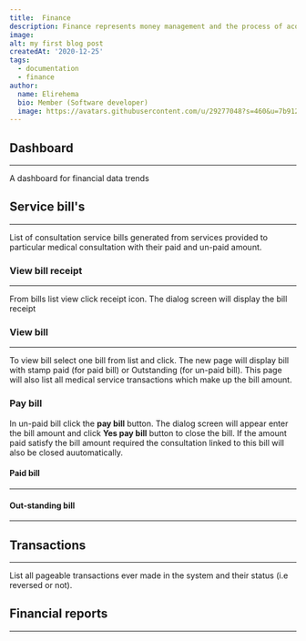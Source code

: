 ```yaml
---
title:  Finance 
description: Finance represents money management and the process of acquiring needed funds.
image: 
alt: my first blog post
createdAt: '2020-12-25'
tags:
  - documentation
  - finance
author:
  name: Elirehema
  bio: Member (Software developer)
  image: https://avatars.githubusercontent.com/u/29277048?s=460&u=7b9129df86f037dc4fb021e22ecbf252f308e688&v=4
---
```


## Dashboard
---
A dashboard for financial data trends 
<c-image src="finance_dashboard.png" alt="Financial trends dashboard"></c-image>
## Service bill's
---
List of consultation service bills generated from services provided to particular medical consultation with their paid and un-paid amount.
<c-image src="bills.png" alt="Financial  bills"></c-image>


### View bill receipt
---
From bills list view click receipt <icon icon="receipt"></icon> icon. The dialog screen will display the bill receipt 
 <c-image src="receipt.png" alt="View receipt"></c-image>
### View bill
---
To view bill select one bill from list and click. The new page will display bill with stamp paid (for paid bill) or Outstanding (for un-paid bill). This page will also list all medical service transactions which make up the bill amount.

### Pay bill
In un-paid bill click the <strong class="button">pay bill</strong> button. The dialog screen will appear enter the bill amount and click <strong class="button">Yes pay bill</strong> button to close the bill. If the amount paid satisfy the bill amount required the consultation linked to this bill will also be closed auutomatically. <c-image src="paybill.png" alt="Pay bill" ></c-image>


#### Paid bill 
---
 <c-image src="paid-bill.png" alt="paid bill"></c-image> 
#### Out-standing bill 
---
<c-image src="outstanding-bill.png" alt="Out-satnding bill"></c-image>

## Transactions
---
List all pageable transactions ever made in the system and their status (i.e reversed or not).
<c-image src="transaction.png" alt="List of financial transaction"></c-image>
## Financial reports
---